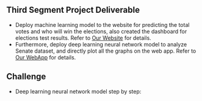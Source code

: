 ## Third Segment Project Deliverable
- Deploy machine learning model to the website for predicting the total votes and who will win the elections, also created the dashboard for elections test results. Refer to [Our Website](https://predictsenate.anvil.app/) for details.
- Furthermore, deploy deep learning neural network model to analyze Senate dataset, and directly plot all the graphs on the web app. Refer to [Our WebApp](https://share.streamlit.io/hieppham8083/finalproject/main/main.py) for details.

## Challenge
- Deep learning neural network model step by step:
